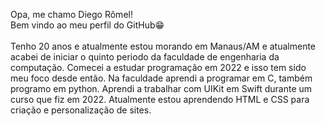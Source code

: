 Opa, me chamo Diego Rômel!<br>
Bem vindo ao meu perfil do GitHub😁<br><br>
Tenho 20 anos e atualmente estou morando em Manaus/AM e atualmente acabei de iniciar o quinto periodo da faculdade de engenharia da computação. Comecei a estudar programação em 2022 e isso tem sido meu foco desde então. Na faculdade aprendi a programar em C, também programo em python. Aprendi a trabalhar com UIKit em Swift durante um curso que fiz em 2022. Atualmente estou aprendendo HTML e CSS para criação e personalização de sites.
